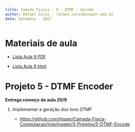 ```yaml
---
title: Camada Física - 9 - DTMF - Encode
author: Rafael Corsi - rafael.corsi@insper.edu.br
date: Setembro - 2017
---
```


# Materiais de aula

- [Lista Aula 9 PDF](https://github.com/Insper/Camada-Fisica-Computacao/blob/master/2-Aulas/9-DTMF-Encode/9-Lista-DTMF-Encode.pdf)

- [Lista Aula 9 html](https://github.com/Insper/Camada-Fisica-Computacao/blob/master/2-Aulas/9-DTMF-Encode/9-Lista-DTMF-Encode.md)

# Projeto 5 - DTMF Encoder

**Entrega começo da aula 20/9**

1. Implementar a geração dos tons DTMF

    - https://github.com/Insper/Camada-Fisica-Computacao/tree/master/3-Projetos/5-DTMF-Encode

